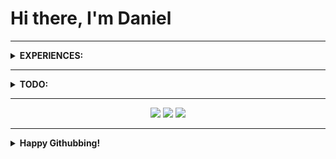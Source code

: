# Hi there, I'm Daniel

<hr/>




<details>
<summary><b>EXPERIENCES:</b></summary>
  <br/>


<!-- 
★★★★★
★★★★☆
★★★☆☆
★★☆☆☆
★☆☆☆☆ 
☆☆☆☆☆ 
-->

<img src="https://img.shields.io/badge/★★★☆☆-Java-F89917?logo=java&logoColor=ffffff" height="30"><br/>
<img src="https://img.shields.io/badge/★★★☆☆-GNU/Linux-FCC624?logo=linux&logoColor=ffffff" height="30"><br/>
<img src="https://img.shields.io/badge/★★☆☆☆-JavaScript-F7DF1E?logo=javascript&logoColor=ffffff" height="30"><br/>
<img src="https://img.shields.io/badge/★★☆☆☆-Python-3776AB?logo=python&logoColor=ffffff" height="30"><br/>
<img src="https://img.shields.io/badge/★★★☆☆-VS code-007ACC?logo=visual%20studio%20code&logoColor=ffffff" height="30"><br/>
<img src="https://img.shields.io/badge/★★★★☆-Windows%2010-0078D6?logo=windows&logoColor=ffffff" height="30"><br/>
<img src="https://img.shields.io/badge/★★☆☆☆-Node.JS-339933?logo=node.js&logoColor=ffffff" height="30"><br/>
<img src="https://img.shields.io/badge/★★★★★-Googling-34A853?logo=google&logoColor=ffffff" height="30"><br/>
<img src="https://img.shields.io/badge/★★★☆☆-Android-3DDC84?logo=android&logoColor=ffffff" height="30"><br/>


</details>

<hr/>

<details>
<summary><b>TODO: </b></summary>
  <br/>




<img src="https://img.shields.io/badge/☆☆☆☆☆-C++-00599C?logo=c%2B%2B&logoColor=ffffff" height="30"><br/>
<img src="https://img.shields.io/badge/☆☆☆☆☆-TypeScript-2F74C0?logo=typescript&logoColor=ffffff" height="30"><br/>
<img src="https://img.shields.io/badge/☆☆☆☆☆-Kotlin-0095D5?logo=kotlin&logoColor=ffffff" height="30"><br/>
<img src="https://img.shields.io/badge/☆☆☆☆☆-C%20Sharp-9C73D6?logo=c%20sharp&logoColor=ffffff" height="30"><br/>
<img src="https://img.shields.io/badge/☆☆☆☆☆-C-A8B9CC?logo=c&logoColor=ffffff" height="30"><br/>

</details>

<hr/>

<div align="center">
    <img  src='https://github-readme-stats.vercel.app/api?username=kingDaniel2004&count_private=true&show_icons=true&theme=onedark'>
    <img  src='https://github-readme-stats.vercel.app/api/top-langs/?username=kingDaniel2004&langs_count=8&theme=onedark'>
    <img  src='https://github-profile-trophy.vercel.app/?username=kingDaniel2004&theme=onedark&margin-w=1&no-bg=false'>
    
</div>

<hr/>

<details>
    <summary><b>  Happy Githubbing! </b></summary>
<div align="center">
    <img  src='tenor.gif'>
</div>

</details>


